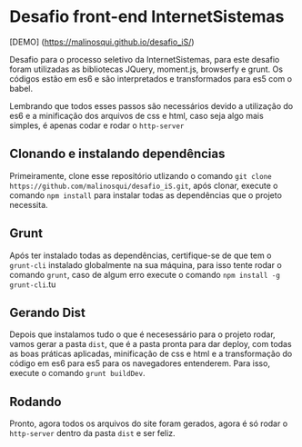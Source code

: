 # Desafio front-end InternetSistemas

[DEMO] (https://malinosqui.github.io/desafio_iS/)

Desafio para o processo seletivo da InternetSistemas, para este desafio foram utilizadas as bibliotecas JQuery, moment.js, browserfy e grunt. Os códigos estão em es6 e são interpretados e transformados para es5 com o babel.

Lembrando que todos esses passos são necessários devido a utilização do es6 e a minificação dos arquivos de css e html, caso seja algo mais simples, é apenas codar e rodar o ```http-server ```


## Clonando e instalando dependências
Primeiramente, clone esse repositório utlizando o comando ```git clone https://github.com/malinosqui/desafio_iS.git```, após clonar, execute o comando ```npm install``` para instalar todas as dependências que o projeto necessita.

## Grunt
Após ter instalado todas as dependências, certifique-se de que tem o ```grunt-cli``` instalado globalmente na sua máquina, para isso tente rodar o comando ```grunt```, caso de algum erro execute o comando ```npm install -g grunt-cli```.tu

## Gerando Dist
Depois que instalamos tudo o que é necesessário para o projeto rodar, vamos gerar a pasta ```dist```, que é a pasta pronta para dar deploy, com todas as boas práticas aplicadas, minificação de css e html e a transformação do código em es6 para es5 para os navegadores entenderem. Para isso, execute o comando ```grunt buildDev```.

## Rodando
Pronto, agora todos os arquivos do site foram gerados, agora é só rodar o ```http-server``` dentro da pasta ```dist``` e ser feliz.


